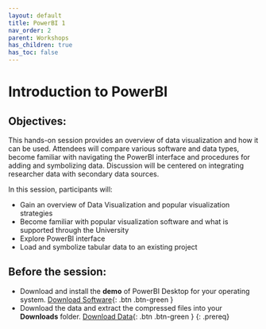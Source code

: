 ```yaml
---
layout: default
title: PowerBI 1
nav_order: 2
parent: Workshops
has_children: true
has_toc: false
---
```

# Introduction to PowerBI

## Objectives:

This hands-on session provides an overview of data visualization and how it can be used. Attendees will compare various software and data types, become familiar with navigating the PowerBI interface and procedures for adding and symbolizing data. Discussion will be centered on integrating researcher data with secondary data sources.  

In this session, participants will:  
- Gain an overview of  Data Visualization and popular visualization strategies  
- Become familiar with popular visualization software and what is supported through the University  
- Explore PowerBI interface  
- Load and symbolize tabular data to an existing project  

## Before the session:
- Download and install the **demo** of PowerBI Desktop for your operating system. [Download Software](https://powerbi.microsoft.com/en-us/get-started/){: .btn .btn-green }
- Download the data and extract the compressed files into your **Downloads** folder. [Download Data](https://github.com/meginwinnipeg/workshops/raw/main/content/handson/powerbi1/data/PBI1data.zip){: .btn .btn-green }
{: .prereq}





